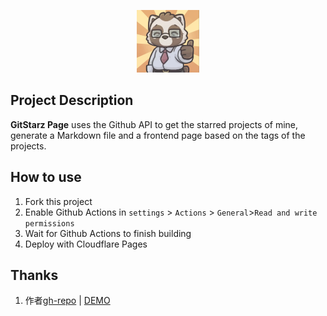 <p align="center">
  <img src="web/public/new.webp" alt="DW2025" width="100" height="100">
</p>

## Project Description

**GitStarz Page** uses the Github API to get the starred projects of mine, generate a Markdown file and a frontend page based on the tags of the projects.


## How to use

1. Fork this project
2. Enable Github Actions in `settings` > `Actions` > `General`>`Read and write permissions`
3. Wait for Github Actions to finish building
4. Deploy with Cloudflare Pages


## Thanks

1. 作者[gh-repo](https://github.com/githubstartog) | [DEMO](https://githubstartog.pages.dev/)
